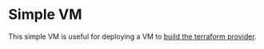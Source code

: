 # Simple VM

This simple VM is useful for deploying a VM to [build the terraform provider](../../providers/terraform-provider-avere#build-the-terraform-provider-binary).